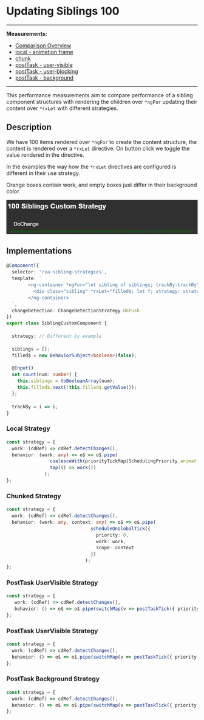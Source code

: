 # Updating Siblings 100

---

**Measurements:**
- [Comparison Overview](https://chromedevtools.github.io/timeline-viewer/?loadTimelineFromURL=https://raw.githubusercontent.com/rx-angular/rx-angular-perf-measures/main/updating-siblings--100/updating-siblings--100__local--animationFrame__template%401.0.0-beta.0.json?dl=0,https://raw.githubusercontent.com/rx-angular/rx-angular-perf-measures/main/updating-siblings--100/updating-siblings--100__chunked--animation-frame__template%401.0.0-beta.0.json?dl=0,https://raw.githubusercontent.com/rx-angular/rx-angular-perf-measures/main/updating-siblings--100/updating-siblings--100__postTask--user-visible__template%401.0.0-beta.0.json?dl=0,https://raw.githubusercontent.com/rx-angular/rx-angular-perf-measures/main/updating-siblings--100/updating-siblings--100__postTask--user-blocking__template%401.0.0-beta.0.json?dl=0,https://raw.githubusercontent.com/rx-angular/rx-angular-perf-measures/main/updating-siblings--100/updating-siblings--100__postTask--background__template%401.0.0-beta.0.json?dl=0)
- [local - animation frame](https://chromedevtools.github.io/timeline-viewer/?loadTimelineFromURL=https://raw.githubusercontent.com/rx-angular/rx-angular-perf-measures/main/updating-siblings--100/updating-siblings--100__local--animationFrame__template%401.0.0-beta.0.json?dl=0)
- [chunk](https://chromedevtools.github.io/timeline-viewer/?loadTimelineFromURL=https://raw.githubusercontent.com/rx-angular/rx-angular-perf-measures/main/updating-siblings--100/updating-siblings--100__chunked--animation-frame__template%401.0.0-beta.0.json?dl=0)
- [postTask - user-visible](https://chromedevtools.github.io/timeline-viewer/?loadTimelineFromURL=https://raw.githubusercontent.com/rx-angular/rx-angular-perf-measures/main/updating-siblings--100/updating-siblings--100__postTask--user-visible__template%401.0.0-beta.0.json?dl=0)
- [postTask - user-blocking](https://chromedevtools.github.io/timeline-viewer/?loadTimelineFromURL=https://raw.githubusercontent.com/rx-angular/rx-angular-perf-measures/main/updating-siblings--100/updating-siblings--100__postTask--user-blocking__template%401.0.0-beta.0.json?dl=0)
- [postTask - background](https://chromedevtools.github.io/timeline-viewer/?loadTimelineFromURL=https://raw.githubusercontent.com/rx-angular/rx-angular-perf-measures/main/updating-siblings--100/updating-siblings--100__postTask--background__template%401.0.0-beta.0.json?dl=0)

---

This performance measurements aim to compare performance of a sibling component structures with rendering the children over `*ngFor` updating their content over `*rxLet` with different strategies.

## Description

We have 100 items rendered over `*ngFor` to create the content structure, the content is rendered over a `*rxLet`
 directive. On button click we toggle the value rendered in the directive.
 
In the examples the way how the `*rxLet` directives are configured is different in their use strategy.

Orange boxes contain work, and empty boxes just differ in their background color.

![Updating Siblings 100](https://raw.githubusercontent.com/rx-angular/rx-angular-perf-measures/main/updating-siblings--100/updating-siblings--100.png)

## Implementations

```typescript
@Component({
  selector: 'rxa-sibling-strategies',
  template: `
        <ng-container *ngFor="let sibling of siblings; trackBy:trackBy">
          <div class="sibling" *rxLet="filled$; let f; strategy: strategy >&nbsp;</div>
        </ng-container>
  `,
  changeDetection: ChangeDetectionStrategy.OnPush
})
export class SiblingCustomComponent {

  strategy; // Different by example

  siblings = [];
  filled$ = new BehaviorSubject<boolean>(false);

  @Input()
  set count(num: number) {
    this.siblings = toBooleanArray(num);
    this.filled$.next(!this.filled$.getValue());
  };

  trackBy = i => i;
}
```

### Local Strategy

```typescript
const strategy = {
  work: (cdRef) => cdRef.detectChanges(),
  behavior: (work: any) => o$ => o$.pipe(
                coalesceWith(priorityTickMap[SchedulingPriority.animationFrame]),
                tap(() => work())
              );
};
```

### Chunked Strategy

```typescript
const strategy = {
  work: (cdRef) => cdRef.detectChanges(),
  behavior: (work: any, context: any) => o$ => o$.pipe(
                               scheduleOnGlobalTick({
                                 priority: 0,
                                 work: work,
                                 scope: context
                               })
                             );
};
```

### PostTask UserVisible Strategy

```typescript
const strategy = {
   work: (cdRef) => cdRef.detectChanges(),
   behavior: () => o$ => o$.pipe(switchMap(v => postTaskTick({ priority: 'user-visible' }, work).pipe(mapTo(v))))
};
```

### PostTask UserVisible Strategy

```typescript
const strategy = {
  work: (cdRef) => cdRef.detectChanges(),
  behavior: () => o$ => o$.pipe(switchMap(v => postTaskTick({ priority: 'user-blocking' }, work).pipe(mapTo(v))))
};
```

### PostTask Background Strategy

```typescript
const strategy = {
  work: (cdRef) => cdRef.detectChanges(),
  behavior: () => o$ => o$.pipe(switchMap(v => postTaskTick({ priority: 'background' }, work).pipe(mapTo(v))));
};
```
